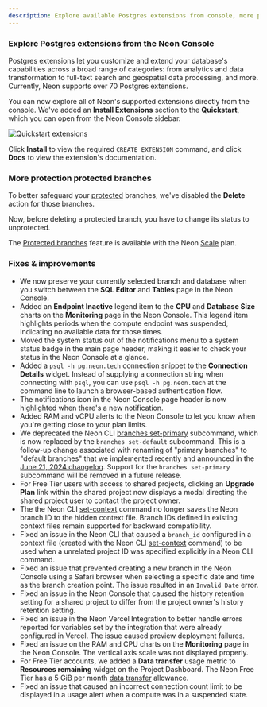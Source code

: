 ```yaml
---
description: Explore available Postgres extensions from console, more protection for protected branches, and lots of improvements and fixes
---
```


### Explore Postgres extensions from the Neon Console

Postgres extensions let you customize and extend your database's capabilities across a broad range of categories: from analytics and data transformation to full-text search and geospatial data processing, and more. Currently, Neon supports over 70 Postgres extensions.

You can now explore all of Neon's supported extensions directly from the console. We've added an **Install Extensions** section to the **Quickstart**, which you can open from the Neon Console sidebar.

![Quickstart extensions](/docs/relnotes/quickstart_extensions.png)

Click **Install** to view the required `CREATE EXTENSION` command, and click **Docs** to view the extension's documentation.

### More protection protected branches

To better safeguard your [protected](/docs/guides/protected-branches) branches, we've disabled the **Delete** action for those branches.

Now, before deleting a protected branch, you have to change its status to unprotected.

The [Protected branches](/docs/guides/protected-branches) feature is available with the Neon [Scale](/docs/introduction/plans#scale) plan.

### Fixes & improvements

- We now preserve your currently selected branch and database when you switch between the **SQL Editor** and **Tables** page in the Neon Console.
- Added an **Endpoint Inactive** legend item to the **CPU** and **Database Size** charts on the **Monitoring** page in the Neon Console. This legend item highlights periods when the compute endpoint was suspended, indicating no available data for those times.
- Moved the system status out of the notifications menu to a system status badge in the main page header, making it easier to check your status in the Neon Console at a glance.
- Added a `psql -h pg.neon.tech` connection snippet to the **Connection Details** widget. Instead of supplying a connection string when connecting with `psql`, you can use `psql -h pg.neon.tech` at the command line to launch a browser-based authentication flow.
- The notifications icon in the Neon Console page header is now highlighted when there's a new notification.
- Added RAM and vCPU alerts to the Neon Console to let you know when you're getting close to your plan limits.
- We deprecated the Neon CLI [branches set-primary](https://neon.tech/docs/reference/cli-branches#set-primary) subcommand, which is now replaced by the `branches set-default` subcommand. This is a follow-up change associated with renaming of "primary branches" to "default branches" that we implemented recently and announced in the [June 21, 2024 changelog](/docs/changelog/2024-06-21). Support for the `branches set-primary` subcommand will be removed in a future release.
- For Free Tier users with access to shared projects, clicking an **Upgrade Plan** link within the shared project now displays a modal directing the shared project user to contact the project owner.
- The the Neon CLI [set-context](/docs/reference/cli-set-context) command no longer saves the Neon branch ID to the hidden context file. Branch IDs defined in existing context files remain supported for backward compatibility.
- Fixed an issue in the Neon CLI that caused a `branch_id` configured in a context file (created with the Neon CLI [set-context](/docs/reference/cli-set-context) command) to be used when a unrelated project ID was specified explicitly in a Neon CLI command.
- Fixed an issue that prevented creating a new branch in the Neon Console using a Safari browser when selecting a specific date and time as the branch creation point. The issue resulted in an `Invalid Date` error.
- Fixed an issue in the Neon Console that caused the history retention setting for a shared project to differ from the project owner's history retention setting.
- Fixed an issue in the Neon Vercel Integration to better handle errors reported for variables set by the integration that were already configured in Vercel. The issue caused preview deployment failures.
- Fixed an issue on the RAM and CPU charts on the **Monitoring** page in the Neon Console. The vertical axis scale was not displayed properly.
- For Free Tier accounts, we added a **Data transfer** usage metric to **Resources remaining** widget on the Project Dashboard. The Neon Free Tier has a 5 GiB per month [data transfer](/docs/introduction/usage-metrics#data-transfer) allowance.
- Fixed an issue that caused an incorrect connection count limit to be displayed in a usage alert when a compute was in a suspended state.
